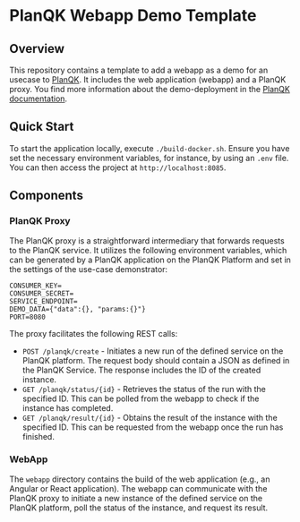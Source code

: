 # PlanQK Webapp Demo Template

## Overview
This repository contains a template to add a webapp as a demo for an usecase to [PlanQK](https://planqk.de). It includes the web application (webapp) and a PlanQK proxy.
You find more information about the demo-deployment in the [PlanQK documentation](https://docs.platform.planqk.de/demos/introduction.html).

## Quick Start
To start the application locally, execute `./build-docker.sh`. Ensure you have 
set the necessary environment variables, for instance, by using an `.env` file.
You can then access the project at `http://localhost:8085`.

## Components

### PlanQK Proxy
The PlanQK proxy is a straightforward intermediary that forwards requests to 
the PlanQK service. It utilizes the following environment variables, which can
be generated by a PlanQK application on the PlanQK Platform and set in the 
settings of the use-case demonstrator:
```
CONSUMER_KEY=
CONSUMER_SECRET=
SERVICE_ENDPOINT=
DEMO_DATA={"data":{}, "params:{}"}
PORT=8080
```

The proxy facilitates the following REST calls:
* `POST /planqk/create` - Initiates a new run of the defined service on the 
PlanQK platform. The request body should contain a JSON as defined in the 
PlanQK Service. The response includes the ID of the created instance.
* `GET /planqk/status/{id}` - Retrieves the status of the run with the 
specified ID. This can be polled from the webapp to check if the instance 
has completed.
* `GET /planqk/result/{id}` - Obtains the result of the instance with the 
specified ID. This can be requested from the webapp once the run has finished.

### WebApp
The `webapp` directory contains the build of the web application (e.g., an 
Angular or React application). The webapp can communicate with the PlanQK 
proxy to initiate a new instance of the defined service on the PlanQK 
platform, poll the status of the instance, and request its result.
